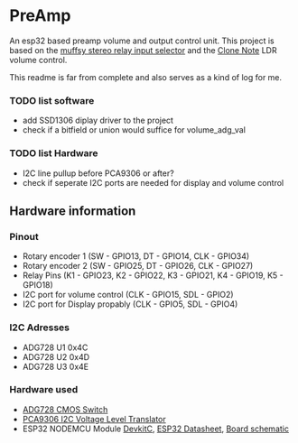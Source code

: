 # PreAmp
An esp32 based preamp volume and output control unit.
This project is based on the [muffsy stereo relay input selector](https://hackaday.io/project/46280-muffsy-stereo-relay-input-selector)
and the [Clone Note](http://www.buildanamp.com) LDR volume control. 

This readme is far from complete and also serves as a kind of log for me.

### TODO list software
- add SSD1306 diplay driver to the project
- check if a bitfield or union would suffice for volume_adg_val

### TODO list Hardware
- I2C line pullup before PCA9306 or after?
- check if seperate I2C ports are needed for display and volume control

## Hardware information

### Pinout
- Rotary encoder 1 (SW - GPIO13, DT - GPIO14, CLK - GPIO34)
- Rotary encoder 2 (SW - GPIO25, DT - GPIO26, CLK - GPIO27)
- Relay Pins (K1 - GPIO23, K2 - GPIO22, K3 - GPIO21, K4 - GPIO19, K5 - GPIO18)
- I2C port for volume control (CLK - GPIO15, SDL - GPIO2)
- I2C port for Display propably (CLK - GPIO5, SDL - GPIO4)


### I2C Adresses
- ADG728 U1 0x4C
- ADG728 U2 0x4D
- ADG728 U3 0x4E

### Hardware used
- [ADG728 CMOS Switch](https://www.analog.com/media/en/technical-documentation/data-sheets/ADG728_729.pdf)
- [PCA9306 I2C Voltage Level Translator](http://www.ti.com/lit/ds/symlink/pca9306.pdf)
- ESP32 NODEMCU Module [DevkitC](https://docs.espressif.com/projects/esp-idf/en/latest/hw-reference/get-started-devkitc-v2.html), [ESP32 Datasheet](https://www.espressif.com/sites/default/files/documentation/esp32_datasheet_en.pdf), [Board schematic](https://dl.espressif.com/dl/schematics/ESP32-Core-Board-V2_sch.pdf)

